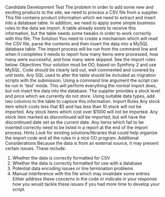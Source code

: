 Candidate Development Test
The problem
In order to add some new and exciting products to the site, we need to process a CSV file
from a supplier.
This file contains product information which we need to extract and insert into a database
table.
In addition, we need to apply some simple business rules to the data we import. A table
already exists to receive this information, but the table needs some tweaks in order to work
correctly with this file.
The Solution
You need to create a mechanism which will read the CSV file, parse the contents and then insert
the data into a MySQL database table.
The import process will be run from the command line and when it completes it needs to
report how many items were processed, how many were successful, and how many were
skipped. See the import rules below.
Objectives
Your solution must be OO, based on Symfony 2 and use MySQL. Code should be clearly laid out, well commented
and covered by unit tests.
Any SQL used to alter the table should be included as migration scripts with the submission.
Using a command line argument the script can be run in &#39;test&#39; mode. This will perform
everything the normal import does, but not insert the data into the database.
The supplier provides a stock level and price which we currently do not store. Using
suitable data types, add two columns to the table to capture this information.
Import Rules
Any stock item which costs less that $5 and has less than 10 stock will not be imported.
Any stock items which cost over $1000 will not be imported.
Any stock item marked as discontinued will be imported, but will have the discontinued
date set as the current date.
Any items which fail to be inserted correctly need to be listed in a report at the end of the
import process.
Hints
Look for existing solutions/libraries that could help organize the import code and all the rules in a nice OO program.
Additional Considerations
Because the data is from an external source, it may present certain issues.
These include:
1. Whether the data is correctly formatted for CSV
2. Whether the data is correctly formatted for use with a database
3. Potential data encoding issues or line termination problems
4. Manual interference with the file which may invalidate some entries
Either address these concerns in the code or indicate in your response how you would
tackle these issues if you had more time to develop your script.
